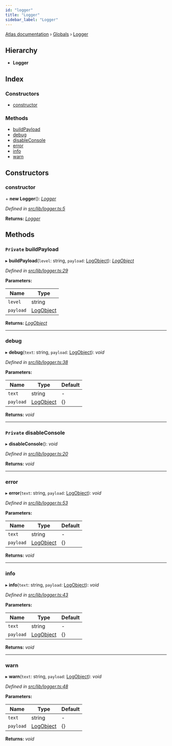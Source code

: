```yaml
---
id: "logger"
title: "Logger"
sidebar_label: "Logger"
---
```


[Atlas documentation](../index.md) › [Globals](../globals.md) › [Logger](logger.md)

## Hierarchy

* **Logger**

## Index

### Constructors

* [constructor](logger.md#constructor)

### Methods

* [buildPayload](logger.md#private-buildpayload)
* [debug](logger.md#debug)
* [disableConsole](logger.md#private-disableconsole)
* [error](logger.md#error)
* [info](logger.md#info)
* [warn](logger.md#warn)

## Constructors

###  constructor

\+ **new Logger**(): *[Logger](logger.md)*

*Defined in [src/lib/logger.ts:5](https://github.com/chronark/atlas/blob/4c0c2ce/src/lib/logger.ts#L5)*

**Returns:** *[Logger](logger.md)*

## Methods

### `Private` buildPayload

▸ **buildPayload**(`level`: string, `payload`: [LogObject](../globals.md#logobject)): *[LogObject](../globals.md#logobject)*

*Defined in [src/lib/logger.ts:29](https://github.com/chronark/atlas/blob/4c0c2ce/src/lib/logger.ts#L29)*

**Parameters:**

Name | Type |
------ | ------ |
`level` | string |
`payload` | [LogObject](../globals.md#logobject) |

**Returns:** *[LogObject](../globals.md#logobject)*

___

###  debug

▸ **debug**(`text`: string, `payload`: [LogObject](../globals.md#logobject)): *void*

*Defined in [src/lib/logger.ts:38](https://github.com/chronark/atlas/blob/4c0c2ce/src/lib/logger.ts#L38)*

**Parameters:**

Name | Type | Default |
------ | ------ | ------ |
`text` | string | - |
`payload` | [LogObject](../globals.md#logobject) |  {} |

**Returns:** *void*

___

### `Private` disableConsole

▸ **disableConsole**(): *void*

*Defined in [src/lib/logger.ts:20](https://github.com/chronark/atlas/blob/4c0c2ce/src/lib/logger.ts#L20)*

**Returns:** *void*

___

###  error

▸ **error**(`text`: string, `payload`: [LogObject](../globals.md#logobject)): *void*

*Defined in [src/lib/logger.ts:53](https://github.com/chronark/atlas/blob/4c0c2ce/src/lib/logger.ts#L53)*

**Parameters:**

Name | Type | Default |
------ | ------ | ------ |
`text` | string | - |
`payload` | [LogObject](../globals.md#logobject) |  {} |

**Returns:** *void*

___

###  info

▸ **info**(`text`: string, `payload`: [LogObject](../globals.md#logobject)): *void*

*Defined in [src/lib/logger.ts:43](https://github.com/chronark/atlas/blob/4c0c2ce/src/lib/logger.ts#L43)*

**Parameters:**

Name | Type | Default |
------ | ------ | ------ |
`text` | string | - |
`payload` | [LogObject](../globals.md#logobject) |  {} |

**Returns:** *void*

___

###  warn

▸ **warn**(`text`: string, `payload`: [LogObject](../globals.md#logobject)): *void*

*Defined in [src/lib/logger.ts:48](https://github.com/chronark/atlas/blob/4c0c2ce/src/lib/logger.ts#L48)*

**Parameters:**

Name | Type | Default |
------ | ------ | ------ |
`text` | string | - |
`payload` | [LogObject](../globals.md#logobject) |  {} |

**Returns:** *void*
